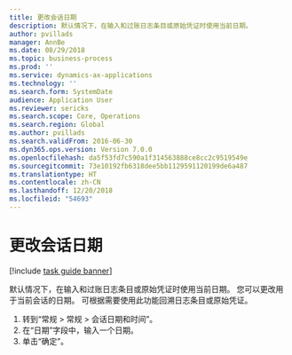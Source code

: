 ```yaml
---
title: 更改会话日期
description: 默认情况下，在输入和过账日志条目或原始凭证时使用当前日期。
author: pvillads
manager: AnnBe
ms.date: 08/29/2018
ms.topic: business-process
ms.prod: ''
ms.service: dynamics-ax-applications
ms.technology: ''
ms.search.form: SystemDate
audience: Application User
ms.reviewer: sericks
ms.search.scope: Core, Operations
ms.search.region: Global
ms.author: pvillads
ms.search.validFrom: 2016-06-30
ms.dyn365.ops.version: Version 7.0.0
ms.openlocfilehash: da5f53fd7c590a1f314563888ce8cc2c9519549e
ms.sourcegitcommit: 73e10192fb6318dee5bb1129591120199de6a487
ms.translationtype: HT
ms.contentlocale: zh-CN
ms.lasthandoff: 12/20/2018
ms.locfileid: "54693"
---
```

# <a name="change-the-date-for-the-session"></a>更改会话日期

[!include [task guide banner](../../includes/task-guide-banner.md)]

默认情况下，在输入和过账日志条目或原始凭证时使用当前日期。 您可以更改用于当前会话的日期。 可根据需要使用此功能回溯日志条目或原始凭证。

1. 转到“常规 > 常规 > 会话日期和时间”。
2. 在“日期”字段中，输入一个日期。
3. 单击“确定”。

